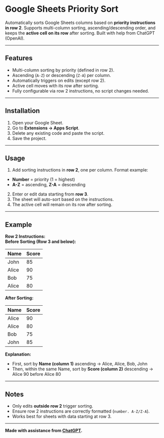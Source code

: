 # Google Sheets Priority Sort

Automatically sorts Google Sheets columns based on **priority instructions in row 2**. Supports multi-column sorting, ascending/descending order, and keeps the **active cell on its row** after sorting. Built with help from ChatGPT (OpenAI).

---

## Features
- Multi-column sorting by priority (defined in row 2).  
- Ascending (`A-Z`) or descending (`Z-A`) per column.  
- Automatically triggers on edits (except row 2).  
- Active cell moves with its row after sorting.  
- Fully configurable via row 2 instructions, no script changes needed.

---

## Installation
1. Open your Google Sheet.  
2. Go to **Extensions → Apps Script**.  
3. Delete any existing code and paste the script.  
4. Save the project.  

---

## Usage
1. Add sorting instructions in **row 2**, one per column. Format example:
- **Number** = priority (1 = highest)  
- **A-Z** = ascending, **Z-A** = descending  
2. Enter or edit data starting from **row 3**.  
3. The sheet will auto-sort based on the instructions.  
4. The active cell will remain on its row after sorting.

---

## Example

**Row 2 Instructions:**  
**Before Sorting (Row 3 and below):**

| Name  | Score |
|-------|-------|
| John  | 85    |
| Alice | 90    |
| Bob   | 75    |
| Alice | 80    |

**After Sorting:**

| Name  | Score |
|-------|-------|
| Alice | 90    |
| Alice | 80    |
| Bob   | 75    |
| John  | 85    |

**Explanation:**  
- First, sort by **Name (column 1)** ascending → Alice, Alice, Bob, John  
- Then, within the same Name, sort by **Score (column 2)** descending → Alice 90 before Alice 80  

---

## Notes
- Only edits **outside row 2** trigger sorting.  
- Ensure row 2 instructions are correctly formatted (`number. A-Z/Z-A`).  
- Works best for sheets with data starting at row 3.  

---

**Made with assistance from [ChatGPT](https://openai.com).**
